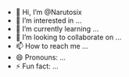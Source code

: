 - 👋 Hi, I’m @Narutosix
- 👀 I’m interested in ...
- 🌱 I’m currently learning ...
- 💞️ I’m looking to collaborate on ...
- 📫 How to reach me ...
- 😄 Pronouns: ...
- ⚡ Fun fact: ...

<!---
Narutosix/Narutosix is a ✨ special ✨ repository because its `README.md` (this file) appears on your GitHub profile.
You can click the Preview link to take a look at your changes.
--->
